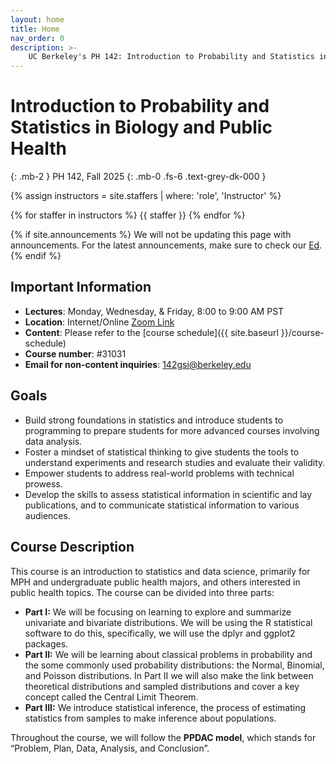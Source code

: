 ```yaml
---
layout: home
title: Home
nav_order: 0
description: >-
    UC Berkeley's PH 142: Introduction to Probability and Statistics in Biology and Public Health
---
```


# Introduction to Probability and Statistics in Biology and Public Health
{: .mb-2 }
PH 142, Fall 2025
{: .mb-0 .fs-6 .text-grey-dk-000 }

{% assign instructors = site.staffers | where: 'role', 'Instructor' %}
<div class="role">
  {% for staffer in instructors %}
  {{ staffer }}
  {% endfor %}
</div>

{% if site.announcements %}
We will not be updating this page with announcements. For the latest announcements, make sure to check our [Ed](https://edstem.org/us/courses/81908/discussion).
{% endif %}

## Important Information

- **Lectures**: Monday, Wednesday, & Friday, 8:00 to 9:00 AM PST
- **Location**: Internet/Online [Zoom Link](https://berkeley.zoom.us/j/97966653815?pwd=2tD8YGNV6MngPjs0EI4aVPQYesj6oq.1)
- **Content**: Please refer to the [course schedule]({{ site.baseurl }}/course-schedule)
- **Course number**: #31031
- **Email for non-content inquiries**: [142gsi@berkeley.edu](mailto:142gsi@berkeley.edu)

## Goals

- Build strong foundations in statistics and introduce students to programming to prepare students for more advanced courses involving data analysis.
- Foster a mindset of statistical thinking to give students the tools to understand experiments and research studies and evaluate their validity.
- Empower students to address real-world problems with technical prowess.
- Develop the skills to assess statistical information in scientific and lay publications, and to communicate statistical information to various audiences.

## Course Description

This course is an introduction to statistics and data science, primarily for MPH and undergraduate public health majors, and others interested in public health topics. The course can be divided into three parts: 

- **Part I:** We will be focusing on learning to explore and summarize univariate and bivariate distributions. We will be using the R statistical software to do this, specifically, we will use the dplyr and ggplot2 packages. 
- **Part II:** We will be learning about classical problems in probability and the some commonly used probability distributions: the Normal, Binomial, and Poisson distributions. In Part II we will also make the link between theoretical distributions and sampled distributions and cover a key concept called the Central Limit Theorem. 
- **Part III:** We introduce statistical inference, the process of estimating statistics from samples to make inference about populations. 

Throughout the course, we will follow the **PPDAC model**, which stands for “Problem, Plan, Data, Analysis, and Conclusion”. 
